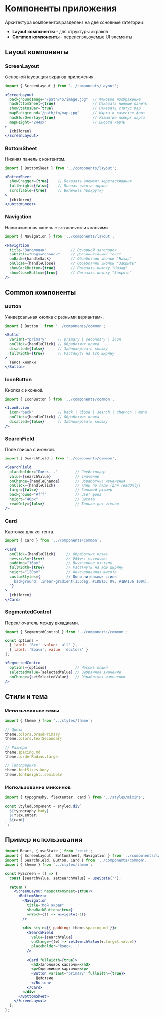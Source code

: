 # Компоненты приложения

Архитектура компонентов разделена на две основные категории:
- **Layout компоненты** - для структуры экранов
- **Common компоненты** - переиспользуемые UI элементы

## Layout компоненты

### ScreenLayout
Основной layout для экранов приложения.

```jsx
import { ScreenLayout } from '../components/layout';

<ScreenLayout 
  backgroundImage="/path/to/image.jpg"  // Фоновое изображение
  hasBottomSheet={true}                 // Показать нижнюю панель
  showStatusBar={true}                  // Показать статус бар
  mapBackground="/path/to/map.jpg"      // Карта в качестве фона  
  hasBlurOverlay={true}                 // Размытие поверх карты
  mapHeight="244px"                     // Высота карты
>
  {children}
</ScreenLayout>
```

### BottomSheet
Нижняя панель с контентом.

```jsx
import { BottomSheet } from '../components/layout';

<BottomSheet 
  showDragger={true}    // Показать элемент перетаскивания
  fullHeight={false}    // Полная высота экрана
  scrollable={true}     // Включить прокрутку
>
  {children}
</BottomSheet>
```

### Navigation
Навигационная панель с заголовком и кнопками.

```jsx
import { Navigation } from '../components/layout';

<Navigation
  title="Заголовок"           // Основной заголовок
  subtitle="Подзаголовок"     // Дополнительный текст
  onBack={handleBack}         // Обработчик кнопки "Назад"
  onClose={handleClose}       // Обработчик кнопки "Закрыть"
  showBackButton={true}       // Показать кнопку "Назад"
  showCloseButton={true}      // Показать кнопку "Закрыть"
/>
```

## Common компоненты

### Button
Универсальная кнопка с разными вариантами.

```jsx
import { Button } from '../components/common';

<Button 
  variant="primary"     // primary | secondary | icon
  onClick={handleClick} // Обработчик клика
  disabled={false}      // Заблокировать кнопку
  fullWidth={true}      // Растянуть на всю ширину
>
  Текст кнопки
</Button>
```

### IconButton
Кнопка с иконкой.

```jsx
import { IconButton } from '../components/common';

<IconButton 
  icon="back"           // back | close | search | chevron | menu
  onClick={handleClick} // Обработчик клика
  disabled={false}      // Заблокировать кнопку
/>
```

### SearchField
Поле поиска с иконкой.

```jsx
import { SearchField } from '../components/common';

<SearchField 
  placeholder="Поиск..."        // Плейсхолдер
  value={searchValue}           // Значение
  onChange={handleChange}       // Обработчик изменения
  onClick={handleClick}         // Клик по полю (для readOnly)
  large={false}                 // Большой размер
  background="#fff"             // Цвет фона
  height="40px"                 // Высота
  readOnly={false}              // Только для чтения
/>
```

### Card
Карточка для контента.

```jsx
import { Card } from '../components/common';

<Card 
  onClick={handleClick}     // Обработчик клика
  hoverable={true}          // Эффект наведения
  padding="16px"            // Внутренние отступы
  fullWidth={true}          // Растянуть на всю ширину
  height="120px"            // Фиксированная высота
  customStyles={`           // Дополнительные стили
    background: linear-gradient(135deg, #1DB93C 0%, #1BA136 100%);
  `}
>
  {children}
</Card>
```

### SegmentedControl
Переключатель между вкладками.

```jsx
import { SegmentedControl } from '../components/common';

const options = [
  { label: 'Все', value: 'all' },
  { label: 'Врачи', value: 'doctors' }
];

<SegmentedControl 
  options={options}             // Массив опций
  selectedValue={selectedValue} // Выбранное значение
  onChange={setSelectedValue}   // Обработчик изменения
/>
```

## Стили и тема

### Использование темы
```jsx
import { theme } from '../styles/theme';

// Цвета
theme.colors.brandPrimary
theme.colors.textSecondary

// Размеры
theme.spacing.md
theme.borderRadius.large

// Типографика
theme.fontSizes.body
theme.fontWeights.semibold
```

### Использование миксинов
```jsx
import { typography, flexCenter, card } from '../styles/mixins';

const StyledComponent = styled.div`
  ${typography.body}
  ${flexCenter}
  ${card}
`;
```

## Пример использования

```jsx
import React, { useState } from 'react';
import { ScreenLayout, BottomSheet, Navigation } from '../components/layout';
import { SearchField, Button, Card } from '../components/common';
import { theme } from '../styles/theme';

const MyScreen = () => {
  const [searchValue, setSearchValue] = useState('');

  return (
    <ScreenLayout hasBottomSheet={true}>
      <BottomSheet>
        <Navigation
          title="Мой экран"
          showBackButton={true}
          onBack={() => navigate(-1)}
        />
        
        <div style={{ padding: theme.spacing.md }}>
          <SearchField
            value={searchValue}
            onChange={(e) => setSearchValue(e.target.value)}
            placeholder="Поиск..."
          />
          
          <Card fullWidth={true}>
            <h3>Заголовок карточки</h3>
            <p>Содержимое карточки</p>
            <Button variant="primary" fullWidth={true}>
              Действие
            </Button>
          </Card>
        </div>
      </BottomSheet>
    </ScreenLayout>
  );
};
``` 